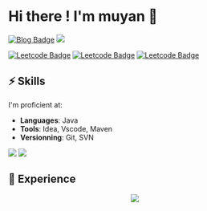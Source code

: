 
# Hi there ! I'm muyan 🦊

[![Blog Badge](https://img.shields.io/badge/blog-慕言手记-blue)](https://muyanshouji.github.io/)  <img src="https://visitor-badge.glitch.me/badge?page_id=muyanshouji" />


[![Leetcode Badge](https://leetcode-badge.haozibi.dev/v1cn/mr-j001.svg)](https://leetcode.cn/u/mr-j001)
[![Leetcode Badge](https://leetcode-badge.haozibi.dev/v1cn/accepted-rate/mr-j001.svg)](https://leetcode.cn/u/mr-j001)
[![Leetcode Badge](https://leetcode-badge.haozibi.dev/v1cn/solved/mr-j001.svg)](https://leetcode.cn/u/mr-j001)




## ⚡️ Skills

I'm proficient at:

- **Languages**: Java
- **Tools**: Idea, Vscode, Maven
- **Versionning**: Git, SVN

 
![](https://github-readme-stats.vercel.app/api/top-langs/?username=muyanshouji&show_icons=true&hide_border=true)
![](https://github-readme-stats.vercel.app/api?username=muyanshouji&show_icons=true&hide_border=true)

## 💼 Experience




<div align="center"> <img src="https://activity-graph.herokuapp.com/graph?username=muyanshouji&theme=vue" /> </div>
